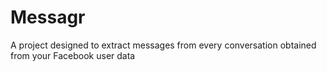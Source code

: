 # Messagr

A project designed to extract messages from every conversation obtained from your Facebook user data
